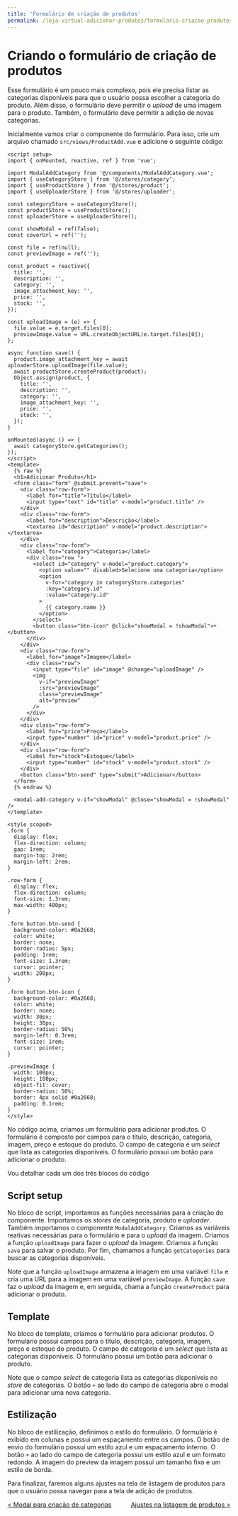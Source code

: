 ```yaml
---
title: 'Formulário de criação de produtos'
permalink: /loja-virtual-adicionar-produtos/formulario-criacao-produtos
---
```


# Criando o formulário de criação de produtos

Esse formulário é um pouco mais complexo, pois ele precisa listar as categorias disponíveis para que o usuário possa escolher a categoria do produto. Além disso, o formulário deve permitir o _upload_ de uma imagem para o produto. Também, o formulário deve permitir a adição de novas categorias.

Inicialmente vamos criar o componente do formulário. Para isso, crie um arquivo chamado `src/views/ProductAdd.vue` e adicione o seguinte código:

```vue
<script setup>
import { onMounted, reactive, ref } from 'vue';

import ModalAddCategory from '@/components/ModalAddCategory.vue';
import { useCategoryStore } from '@/stores/category';
import { useProductStore } from '@/stores/product';
import { useUploaderStore } from '@/stores/uploader';

const categoryStore = useCategoryStore();
const productStore = useProductStore();
const uploaderStore = useUploaderStore();

const showModal = ref(false);
const coverUrl = ref('');

const file = ref(null);
const previewImage = ref('');

const product = reactive({
  title: '',
  description: '',
  category: '',
  image_attachment_key: '',
  price: '',
  stock: '',
});

const uploadImage = (e) => {
  file.value = e.target.files[0];
  previewImage.value = URL.createObjectURL(e.target.files[0]);
};

async function save() {
  product.image_attachment_key = await uploaderStore.uploadImage(file.value);
  await productStore.createProduct(product);
  Object.assign(product, {
    title: '',
    description: '',
    category: '',
    image_attachment_key: '',
    price: '',
    stock: '',
  });
}

onMounted(async () => {
  await categoryStore.getCategories();
});
</script>
<template>
  {% raw %}
  <h1>Adicionar Produto</h1>
  <form class="form" @submit.prevent="save">
    <div class="row-form">
      <label for="title">Título</label>
      <input type="text" id="title" v-model="product.title" />
    </div>
    <div class="row-form">
      <label for="description">Descrição</label>
      <textarea id="description" v-model="product.description"></textarea>
    </div>
    <div class="row-form">
      <label for="category">Categoria</label>
      <div class="row ">
        <select id="category" v-model="product.category">
          <option value="" disabled>Selecione uma categoria</option>
          <option
            v-for="category in categoryStore.categories"
            :key="category.id"
            :value="category.id"
          >
            {{ category.name }}
          </option>
        </select>
        <button class="btn-icon" @click="showModal = !showModal">+</button>
      </div>
    </div>
    <div class="row-form">
      <label for="image">Imagem</label>
      <div class="row">
        <input type="file" id="image" @change="uploadImage" />
        <img
          v-if="previewImage"
          :src="previewImage"
          class="previewImage"
          alt="preview"
        />
      </div>
    </div>
    <div class="row-form">
      <label for="price">Preço</label>
      <input type="number" id="price" v-model="product.price" />
    </div>
    <div class="row-form">
      <label for="stock">Estoque</label>
      <input type="number" id="stock" v-model="product.stock" />
    </div>
    <button class="btn-send" type="submit">Adicionar</button>
  </form>
  {% endraw %}

  <modal-add-category v-if="showModal" @close="showModal = !showModal" />
</template>

<style scoped>
.form {
  display: flex;
  flex-direction: column;
  gap: 1rem;
  margin-top: 2rem;
  margin-left: 2rem;
}

.row-form {
  display: flex;
  flex-direction: column;
  font-size: 1.3rem;
  max-width: 400px;
}

.form button.btn-send {
  background-color: #0a2668;
  color: white;
  border: none;
  border-radius: 5px;
  padding: 1rem;
  font-size: 1.3rem;
  cursor: pointer;
  width: 200px;
}

.form button.btn-icon {
  background-color: #0a2668;
  color: white;
  border: none;
  width: 30px;
  height: 30px;
  border-radius: 50%;
  margin-left: 0.3rem;
  font-size: 1rem;
  cursor: pointer;
}

.previewImage {
  width: 100px;
  height: 100px;
  object-fit: cover;
  border-radius: 50%;
  border: 4px solid #0a2668;
  padding: 0.1rem;
}
</style>
```

No código acima, criamos um formulário para adicionar produtos. O formulário é composto por campos para o título, descrição, categoria, imagem, preço e estoque do produto. O campo de categoria é um _select_ que lista as categorias disponíveis. O formulário possui um botão para adicionar o produto.

Vou detalhar cada um dos três blocos do código

## Script setup

No bloco de script, importamos as funções necessárias para a criação do componente. Importamos os _stores_ de categoria, produto e _uploader_. Também importamos o componente `ModalAddCategory`. Criamos as variáveis reativas necessárias para o formulário e para o _upload_ da imagem. Criamos a função `uploadImage` para fazer o _upload_ da imagem. Criamos a função `save` para salvar o produto. Por fim, chamamos a função `getCategories` para buscar as categorias disponíveis.

Note que a função `uploadImage` armazena a imagem em uma variável `file` e cria uma URL para a imagem em uma variável `previewImage`. A função `save` faz o _upload_ da imagem e, em seguida, chama a função `createProduct` para adicionar o produto.

## Template

No bloco de template, criamos o formulário para adicionar produtos. O formulário possui campos para o título, descrição, categoria, imagem, preço e estoque do produto. O campo de categoria é um _select_ que lista as categorias disponíveis. O formulário possui um botão para adicionar o produto.

Note que o campo _select_ de categoria lista as categorias disponíveis no _store_ de categorias. O botão `+` ao lado do campo de categoria abre o modal para adicionar uma nova categoria.

## Estilização

No bloco de estilização, definimos o estilo do formulário. O formulário é exibido em colunas e possui um espaçamento entre os campos. O botão de envio do formulário possui um estilo azul e um espaçamento interno. O botão `+` ao lado do campo de categoria possui um estilo azul e um formato redondo. A imagem do preview da imagem possui um tamanho fixo e um estilo de borda.

Para finalizar, faremos alguns ajustes na tela de listagem de produtos para que o usuário possa navegar para a tela de adição de produtos.

<span style="display: flex; justify-content: space-between;"><span>[&lt; Modal para criação de categorias](modal-criacao-categorias.html 'Voltar')</span><span>[Ajustes na listagem de produtos &gt;](ajustes-listagem-produtos.html 'Próximo')</span></span>
